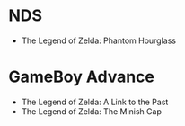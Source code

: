 # NDS

- The Legend of Zelda: Phantom Hourglass

# GameBoy Advance

- The Legend of Zelda: A Link to the Past
- The Legend of Zelda: The Minish Cap